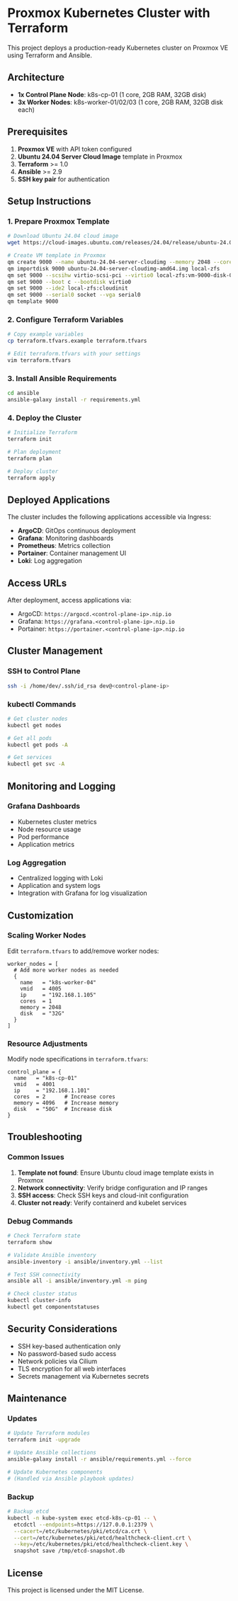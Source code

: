 # Proxmox Kubernetes Cluster with Terraform

This project deploys a production-ready Kubernetes cluster on Proxmox VE using Terraform and Ansible.

## Architecture

- **1x Control Plane Node**: k8s-cp-01 (1 core, 2GB RAM, 32GB disk)
- **3x Worker Nodes**: k8s-worker-01/02/03 (1 core, 2GB RAM, 32GB disk each)

## Prerequisites

1. **Proxmox VE** with API token configured
2. **Ubuntu 24.04 Server Cloud Image** template in Proxmox
3. **Terraform** >= 1.0
4. **Ansible** >= 2.9
5. **SSH key pair** for authentication

## Setup Instructions

### 1. Prepare Proxmox Template

```bash
# Download Ubuntu 24.04 cloud image
wget https://cloud-images.ubuntu.com/releases/24.04/release/ubuntu-24.04-server-cloudimg-amd64.img

# Create VM template in Proxmox
qm create 9000 --name ubuntu-24.04-server-cloudimg --memory 2048 --cores 2 --net0 virtio,bridge=vmbr0
qm importdisk 9000 ubuntu-24.04-server-cloudimg-amd64.img local-zfs
qm set 9000 --scsihw virtio-scsi-pci --virtio0 local-zfs:vm-9000-disk-0
qm set 9000 --boot c --bootdisk virtio0
qm set 9000 --ide2 local-zfs:cloudinit
qm set 9000 --serial0 socket --vga serial0
qm template 9000
```

### 2. Configure Terraform Variables

```bash
# Copy example variables
cp terraform.tfvars.example terraform.tfvars

# Edit terraform.tfvars with your settings
vim terraform.tfvars
```

### 3. Install Ansible Requirements

```bash
cd ansible
ansible-galaxy install -r requirements.yml
```

### 4. Deploy the Cluster

```bash
# Initialize Terraform
terraform init

# Plan deployment
terraform plan

# Deploy cluster
terraform apply
```

## Deployed Applications

The cluster includes the following applications accessible via Ingress:

- **ArgoCD**: GitOps continuous deployment
- **Grafana**: Monitoring dashboards
- **Prometheus**: Metrics collection
- **Portainer**: Container management UI
- **Loki**: Log aggregation

## Access URLs

After deployment, access applications via:

- ArgoCD: `https://argocd.<control-plane-ip>.nip.io`
- Grafana: `https://grafana.<control-plane-ip>.nip.io`
- Portainer: `https://portainer.<control-plane-ip>.nip.io`

## Cluster Management

### SSH to Control Plane

```bash
ssh -i /home/dev/.ssh/id_rsa dev@<control-plane-ip>
```

### kubectl Commands

```bash
# Get cluster nodes
kubectl get nodes

# Get all pods
kubectl get pods -A

# Get services
kubectl get svc -A
```

## Monitoring and Logging

### Grafana Dashboards

- Kubernetes cluster metrics
- Node resource usage
- Pod performance
- Application metrics

### Log Aggregation

- Centralized logging with Loki
- Application and system logs
- Integration with Grafana for log visualization

## Customization

### Scaling Worker Nodes

Edit `terraform.tfvars` to add/remove worker nodes:

```hcl
worker_nodes = [
  # Add more worker nodes as needed
  {
    name   = "k8s-worker-04"
    vmid   = 4005
    ip     = "192.168.1.105"
    cores  = 1
    memory = 2048
    disk   = "32G"
  }
]
```

### Resource Adjustments

Modify node specifications in `terraform.tfvars`:

```hcl
control_plane = {
  name   = "k8s-cp-01"
  vmid   = 4001
  ip     = "192.168.1.101"
  cores  = 2      # Increase cores
  memory = 4096   # Increase memory
  disk   = "50G"  # Increase disk
}
```

## Troubleshooting

### Common Issues

1. **Template not found**: Ensure Ubuntu cloud image template exists in Proxmox
2. **Network connectivity**: Verify bridge configuration and IP ranges
3. **SSH access**: Check SSH keys and cloud-init configuration
4. **Cluster not ready**: Verify containerd and kubelet services

### Debug Commands

```bash
# Check Terraform state
terraform show

# Validate Ansible inventory
ansible-inventory -i ansible/inventory.yml --list

# Test SSH connectivity
ansible all -i ansible/inventory.yml -m ping

# Check cluster status
kubectl cluster-info
kubectl get componentstatuses
```

## Security Considerations

- SSH key-based authentication only
- No password-based sudo access
- Network policies via Cilium
- TLS encryption for all web interfaces
- Secrets management via Kubernetes secrets

## Maintenance

### Updates

```bash
# Update Terraform modules
terraform init -upgrade

# Update Ansible collections
ansible-galaxy install -r ansible/requirements.yml --force

# Update Kubernetes components
# (Handled via Ansible playbook updates)
```

### Backup

```bash
# Backup etcd
kubectl -n kube-system exec etcd-k8s-cp-01 -- \
  etcdctl --endpoints=https://127.0.0.1:2379 \
  --cacert=/etc/kubernetes/pki/etcd/ca.crt \
  --cert=/etc/kubernetes/pki/etcd/healthcheck-client.crt \
  --key=/etc/kubernetes/pki/etcd/healthcheck-client.key \
  snapshot save /tmp/etcd-snapshot.db
```

## License

This project is licensed under the MIT License.